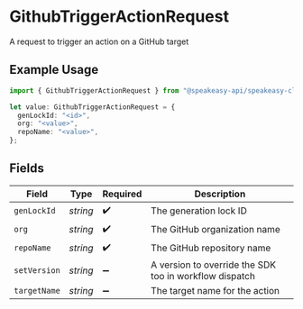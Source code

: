 # GithubTriggerActionRequest

A request to trigger an action on a GitHub target

## Example Usage

```typescript
import { GithubTriggerActionRequest } from "@speakeasy-api/speakeasy-client-sdk-typescript/sdk/models/shared";

let value: GithubTriggerActionRequest = {
  genLockId: "<id>",
  org: "<value>",
  repoName: "<value>",
};
```

## Fields

| Field                                                  | Type                                                   | Required                                               | Description                                            |
| ------------------------------------------------------ | ------------------------------------------------------ | ------------------------------------------------------ | ------------------------------------------------------ |
| `genLockId`                                            | *string*                                               | :heavy_check_mark:                                     | The generation lock ID                                 |
| `org`                                                  | *string*                                               | :heavy_check_mark:                                     | The GitHub organization name                           |
| `repoName`                                             | *string*                                               | :heavy_check_mark:                                     | The GitHub repository name                             |
| `setVersion`                                           | *string*                                               | :heavy_minus_sign:                                     | A version to override the SDK too in workflow dispatch |
| `targetName`                                           | *string*                                               | :heavy_minus_sign:                                     | The target name for the action                         |
